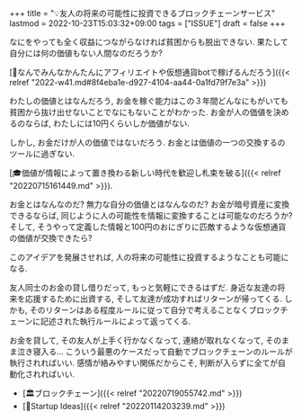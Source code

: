 +++
title = "💡友人の将来の可能性に投資できるブロックチェーンサービス"
lastmod = 2022-10-23T15:03:32+09:00
tags = ["ISSUE"]
draft = false
+++

なにをやっても全く収益につながらなければ貧困からも脱出できない. 果たして自分には何の価値もない人間なのだろうか?

[💭なんでみんなかんたんにアフィリエイトや仮想通貨botで稼げるんだろう]({{< relref "2022-w41.md#8f4eba1e-d927-4104-aa44-0a1fd79f7e3a" >}})

わたしの価値とはなんだろう, お金を稼ぐ能力はこの３年間どんなにもがいても貧困から抜け出せないことでなにもないことがわかった. お金が人の価値を決めるのならば, わたしには10円くらいしか価値がない.

しかし, お金だけが人の価値ではないだろう. お金とは価値の一つの交換するのツールに過ぎない.

[🎓価値が情報によって置き換わる新しい時代を歓迎し札束を破る]({{< relref "20220715161449.md" >}}).

お金とはなんなのだ? 無力な自分の価値とはなんなのだ? お金が暗号資産に変換できるならば, 同じように人の可能性を情報に変換することは可能なのだろうか? そして, そうやって定義した情報と100円のおにぎりに匹敵するような仮想通貨の価値が交換できたら?

このアイデアを発展させれば, 人の将来の可能性に投資するようなことも可能になる.

友人同士のお金の貸し借りだって, もっと気軽にできるはずだ. 身近な友達の将来を応援するために出資する, そして友達が成功すればリターンが帰ってくる. しかも, そのリターンはある程度ルールに従って自分で考えることなくブロックチェーンに記述された執行ルールによって返ってくる.

お金を貸して, その友人が上手く行かなくなって, 連絡が取れなくなって, そのまま泣き寝入る... こういう最悪のケースだって自動でブロックチェーンのルールが執行されればいい. 感情が絡みやすい関係だからこそ, 判断が入らずに全てが自動化されればいい.

-   [🏛ブロックチェーン]({{< relref "20220719055742.md" >}})
-   [🔬Startup Ideas]({{< relref "20220114203239.md" >}})

